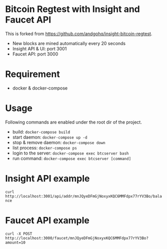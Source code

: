 # Bitcoin Regtest with Insight and Faucet API

This is forked from https://github.com/andgohq/insight-bitcoin-regtest.

* New blocks are mined automatically every 20 seconds
* Insight API & UI: port 3001
* Faucet API: port 3000

# Requirement
* docker & docker-compose

# Usage

Following commands are enabled under the root dir of the project.

* build: `docker-compose build`
* start daemon: `docker-compose up -d`
* stop & remove daemon: `docker-compose down`
* list process: `docker-compose ps`
* login to the server: `docker-compose exec btcserver bash`
* run command: `docker-compose exec btcserver [command]`

# Insight API example

`curl http://localhost:3001/api/addr/mnJQyeDFmGjNoxyxKQC6MMFdpx77rYV3Bo/balance`

# Faucet API example

`curl -X POST http://localhost:3000/faucet/mnJQyeDFmGjNoxyxKQC6MMFdpx77rYV3Bo?amount=10`
